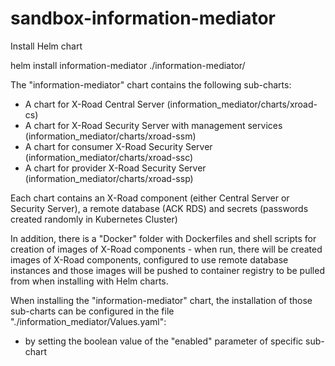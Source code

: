 # sandbox-information-mediator

Install Helm chart

helm install information-mediator ./information-mediator/

The "information-mediator" chart contains the following sub-charts:

* A chart for X-Road Central Server (information_mediator/charts/xroad-cs)
* A chart for X-Road Security Server with management services (information_mediator/charts/xroad-ssm)
* A chart for consumer X-Road Security Server (information_mediator/charts/xroad-ssc)
* A chart for provider X-Road Security Server (information_mediator/charts/xroad-ssp)

Each chart contains an X-Road component (either Central Server or Security Server), a remote database (ACK RDS) and secrets (passwords created randomly in Kubernetes Cluster)

In addition, there is a "Docker" folder with Dockerfiles and shell scripts for creation of images of X-Road components - when run, there will be created images of X-Road components, 
configured to use remote database instances and those images will be pushed to container registry to be pulled from when installing with Helm charts.

When installing the "information-mediator" chart, the installation of those sub-charts can be configured in the file "./information_mediator/Values.yaml":

- by setting the boolean value of the "enabled" parameter of specific sub-chart
